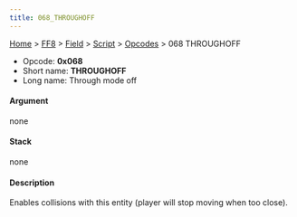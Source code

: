 ```yaml
---
title: 068_THROUGHOFF
---
```


[Home](../../../../Main_Page.md) > [FF8](../../../../FF8.md) > [Field](../../../Field.md) > [Script](../../Script.md) > [Opcodes](../Opcodes.md) > 068 THROUGHOFF

-   Opcode: **0x068**
-   Short name: **THROUGHOFF**
-   Long name: Through mode off

#### Argument

none

#### Stack

none

#### Description

Enables collisions with this entity (player will stop moving when too close).
